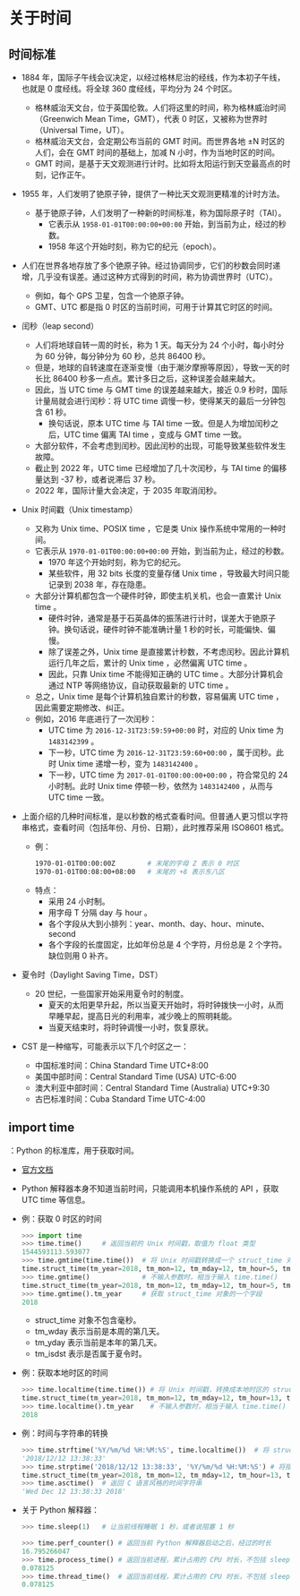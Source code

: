 # 关于时间

## 时间标准

- 1884 年，国际子午线会议决定，以经过格林尼治的经线，作为本初子午线，也就是 0 度经线。将全球 360 度经线，平均分为 24 个时区。
  - 格林威治天文台，位于英国伦敦。人们将这里的时间，称为格林威治时间（Greenwich Mean Time，GMT），代表 0 时区，又被称为世界时（Universal Time，UT）。
  - 格林威治天文台，会定期公布当前的 GMT 时间。而世界各地 ±N 时区的人们，会在 GMT 时间的基础上，加减 N 小时，作为当地时区的时间。
  - GMT 时间，是基于天文观测进行计时。比如将太阳运行到天空最高点的时刻，记作正午。

- 1955 年，人们发明了铯原子钟，提供了一种比天文观测更精准的计时方法。
  - 基于铯原子钟，人们发明了一种新的时间标准，称为国际原子时（TAI）。
    - 它表示从 `1958-01-01T00:00:00+00:00` 开始，到当前为止，经过的秒数。
    - 1958 年这个开始时刻，称为它的纪元（epoch）。

- 人们在世界各地存放了多个铯原子钟。经过协调同步，它们的秒数会同时递增，几乎没有误差。通过这种方式得到的时间，称为协调世界时（UTC）。
  - 例如，每个 GPS 卫星，包含一个铯原子钟。
  - GMT、UTC 都是指 0 时区的当前时间，可用于计算其它时区的时间。

- 闰秒（leap second）
  - 人们将地球自转一周的时长，称为 1 天。每天分为 24 个小时，每小时分为 60 分钟，每分钟分为 60 秒，总共 86400 秒。
  - 但是，地球的自转速度在逐渐变慢（由于潮汐摩擦等原因），导致一天的时长比 86400 秒多一点点。累计多日之后，这种误差会越来越大。
  - 因此，当 UTC time 与 GMT time 的误差越来越大，接近 0.9 秒时，国际计量局就会进行闰秒：将 UTC time 调慢一秒，使得某天的最后一分钟包含 61 秒。
    - 换句话说，原本 UTC time 与 TAI time 一致。但是人为增加闰秒之后，UTC time 偏离 TAI time ，变成与 GMT time 一致。
  - 大部分软件，不会考虑到闰秒。因此闰秒的出现，可能导致某些软件发生故障。
  - 截止到 2022 年，UTC time 已经增加了几十次闰秒，与 TAI time 的偏移量达到 -37 秒，或者说滞后 37 秒。
  - 2022 年，国际计量大会决定，于 2035 年取消闰秒。

- Unix 时间戳（Unix timestamp）
  - 又称为 Unix time、POSIX time ，它是类 Unix 操作系统中常用的一种时间。
  - 它表示从 `1970-01-01T00:00:00+00:00` 开始，到当前为止，经过的秒数。
    - 1970 年这个开始时刻，称为它的纪元。
    - 某些软件，用 32 bits 长度的变量存储 Unix time ，导致最大时间只能记录到 2038 年，存在隐患。
  - 大部分计算机都包含一个硬件时钟，即使主机关机，也会一直累计 Unix time 。
    - 硬件时钟，通常是基于石英晶体的振荡进行计时，误差大于铯原子钟。换句话说，硬件时钟不能准确计量 1 秒的时长，可能偏快、偏慢。
    - 除了误差之外，Unix time 是直接累计秒数，不考虑闰秒。因此计算机运行几年之后，累计的 Unix time ，必然偏离 UTC time 。
    - 因此，只靠 Unix time 不能得知正确的 UTC time 。大部分计算机会通过 NTP 等网络协议，自动获取最新的 UTC time 。
  - 总之，Unix time 是每个计算机独自累计的秒数，容易偏离 UTC time ，因此需要定期修改、纠正。
  - 例如，2016 年底进行了一次闰秒：
    - UTC time 为 `2016-12-31T23:59:59+00:00` 时，对应的 Unix time 为 `1483142399` 。
    - 下一秒，UTC time 为 `2016-12-31T23:59:60+00:00` ，属于闰秒。此时 Unix time 递增一秒，变为 `1483142400` 。
    - 下一秒，UTC time 为 `2017-01-01T00:00:00+00:00` ，符合常见的 24 小时制。此时 Unix time 停顿一秒，依然为 `1483142400` ，从而与 UTC time 一致。

- 上面介绍的几种时间标准，是以秒数的格式查看时间。但普通人更习惯以字符串格式，查看时间（包括年份、月份、日期），此时推荐采用 ISO8601 格式。
  - 例：
    ```sh
    1970-01-01T00:00:00Z        # 末尾的字母 Z 表示 0 时区
    1970-01-01T00:08:00+08:00   # 末尾的 +8 表示东八区
    ```
  - 特点：
    - 采用 24 小时制。
    - 用字母 T 分隔 day 与 hour 。
    - 各个字段从大到小排列：year、month、day、hour、minute、second
    - 各个字段的长度固定，比如年份总是 4 个字符，月份总是 2 个字符。缺位则用 0 补齐。

- 夏令时（Daylight Saving Time，DST）
  - 20 世纪，一些国家开始采用夏令时的制度。
    - 夏天的太阳更早升起，所以当夏天开始时，将时钟拨快一小时，从而早睡早起，提高日光的利用率，减少晚上的照明耗能。
    - 当夏天结束时，将时钟调慢一小时，恢复原状。

- CST 是一种缩写，可能表示以下几个时区之一：
  - 中国标准时间：China Standard Time UTC+8:00
  - 美国中部时间：Central Standard Time (USA) UTC-6:00
  - 澳大利亚中部时间：Central Standard Time (Australia) UTC+9:30
  - 古巴标准时间：Cuba Standard Time UTC-4:00

## import time

：Python 的标准库，用于获取时间。
- [官方文档](https://docs.python.org/3/library/time.html)
- Python 解释器本身不知道当前时间，只能调用本机操作系统的 API ，获取 UTC time 等信息。

- 例：获取 0 时区的时间
  ```py
  >>> import time
  >>> time.time()     # 返回当前的 Unix 时间戳，取值为 float 类型
  1544593113.593077
  >>> time.gmtime(time.time())  # 将 Unix 时间戳转换成一个 struct_time 对象，包含年、月、日等信息
  time.struct_time(tm_year=2018, tm_mon=12, tm_mday=12, tm_hour=5, tm_min=38, tm_sec=33, tm_wday=2, tm_yday=346, tm_isdst=0)
  >>> time.gmtime()             # 不输入参数时，相当于输入 time.time()
  time.struct_time(tm_year=2018, tm_mon=12, tm_mday=12, tm_hour=5, tm_min=38, tm_sec=33, tm_wday=2, tm_yday=346, tm_isdst=0)
  >>> time.gmtime().tm_year     # 获取 struct_time 对象的一个字段
  2018
  ```
  - struct_time 对象不包含毫秒。
  - tm_wday 表示当前是本周的第几天。
  - tm_yday 表示当前是本年的第几天。
  - tm_isdst 表示是否属于夏令时。

- 例：获取本地时区的时间
  ```py
  >>> time.localtime(time.time()) # 将 Unix 时间戳，转换成本地时区的 struct_time 对象
  time.struct_time(tm_year=2018, tm_mon=12, tm_mday=12, tm_hour=13, tm_min=38, tm_sec=33, tm_wday=2, tm_yday=346, tm_isdst=0)
  >>> time.localtime().tm_year    # 不输入参数时，相当于输入 time.time()
  2018
  ```

- 例：时间与字符串的转换
  ```py
  >>> time.strftime('%Y/%m/%d %H:%M:%S', time.localtime())  # 将 struct_time 对象，转换成指定格式的字符串
  '2018/12/12 13:38:33'
  >>> time.strptime('2018/12/12 13:38:33', '%Y/%m/%d %H:%M:%S') # 将指定格式的字符串，转换成 struct_time 对象
  time.struct_time(tm_year=2018, tm_mon=12, tm_mday=12, tm_hour=13, tm_min=38, tm_sec=33, tm_wday=2, tm_yday=346, tm_isdst=-1)
  >>> time.asctime()  # 返回 C 语言风格的时间字符串
  'Wed Dec 12 13:38:33 2018'
  ```

- 关于 Python 解释器：
  ```py
  >>> time.sleep(1)   # 让当前线程睡眠 1 秒，或者说阻塞 1 秒
  ```
  ```py
  >>> time.perf_counter() # 返回当前 Python 解释器启动之后，经过的时长
  16.795266047
  >>> time.process_time() # 返回当前进程，累计占用的 CPU 时长，不包括 sleep 的时长
  0.078125
  >>> time.thread_time()  # 返回当前线程，累计占用的 CPU 时长，不包括 sleep 的时长
  0.078125
  ```
